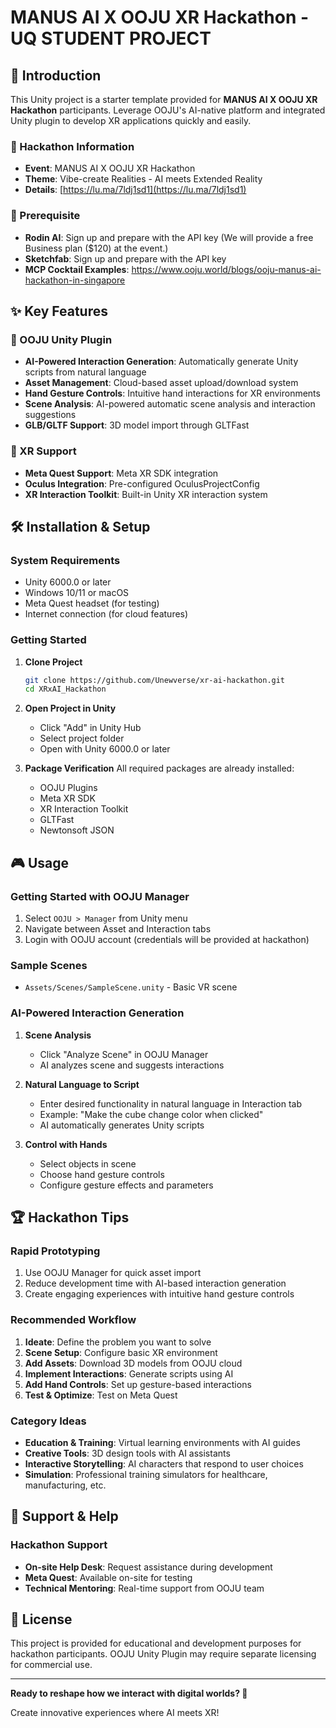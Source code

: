 # MANUS AI X OOJU XR Hackathon - UQ STUDENT PROJECT

## 🚀 Introduction

This Unity project is a starter template provided for **MANUS AI X OOJU XR Hackathon** participants. Leverage OOJU's AI-native platform and integrated Unity plugin to develop XR applications quickly and easily.

### 🎯 Hackathon Information
- **Event**: MANUS AI X OOJU XR Hackathon
- **Theme**: Vibe-create Realities - AI meets Extended Reality
- **Details**: [https://lu.ma/7ldj1sd1](https://lu.ma/7ldj1sd1)

### 💝 Prerequisite
- **Rodin AI**: Sign up and prepare with the API key (We will provide a free Business plan ($120) at the event.)
- **Sketchfab**: Sign up and prepare with the API key
- **MCP Cocktail Examples**: https://www.ooju.world/blogs/ooju-manus-ai-hackathon-in-singapore

## ✨ Key Features

### 🔧 OOJU Unity Plugin
- **AI-Powered Interaction Generation**: Automatically generate Unity scripts from natural language
- **Asset Management**: Cloud-based asset upload/download system
- **Hand Gesture Controls**: Intuitive hand interactions for XR environments
- **Scene Analysis**: AI-powered automatic scene analysis and interaction suggestions
- **GLB/GLTF Support**: 3D model import through GLTFast

### 🥽 XR Support
- **Meta Quest Support**: Meta XR SDK integration
- **Oculus Integration**: Pre-configured OculusProjectConfig
- **XR Interaction Toolkit**: Built-in Unity XR interaction system

## 🛠 Installation & Setup

### System Requirements
- Unity 6000.0 or later
- Windows 10/11 or macOS
- Meta Quest headset (for testing)
- Internet connection (for cloud features)

### Getting Started
1. **Clone Project**
   ```bash
   git clone https://github.com/Unewverse/xr-ai-hackathon.git
   cd XRxAI_Hackathon
   ```

2. **Open Project in Unity**
   - Click "Add" in Unity Hub
   - Select project folder
   - Open with Unity 6000.0 or later

3. **Package Verification**
   All required packages are already installed:
   - OOJU Plugins
   - Meta XR SDK
   - XR Interaction Toolkit
   - GLTFast
   - Newtonsoft JSON

## 🎮 Usage

### Getting Started with OOJU Manager
1. Select `OOJU > Manager` from Unity menu
2. Navigate between Asset and Interaction tabs
3. Login with OOJU account (credentials will be provided at hackathon)

### Sample Scenes
- `Assets/Scenes/SampleScene.unity` - Basic VR scene

### AI-Powered Interaction Generation
1. **Scene Analysis**
   - Click "Analyze Scene" in OOJU Manager
   - AI analyzes scene and suggests interactions

2. **Natural Language to Script**
   - Enter desired functionality in natural language in Interaction tab
   - Example: "Make the cube change color when clicked"
   - AI automatically generates Unity scripts

3. **Control with Hands**
   - Select objects in scene
   - Choose hand gesture controls
   - Configure gesture effects and parameters

## 🏆 Hackathon Tips

### Rapid Prototyping
1. Use OOJU Manager for quick asset import
2. Reduce development time with AI-based interaction generation
3. Create engaging experiences with intuitive hand gesture controls

### Recommended Workflow
1. **Ideate**: Define the problem you want to solve
2. **Scene Setup**: Configure basic XR environment
3. **Add Assets**: Download 3D models from OOJU cloud
4. **Implement Interactions**: Generate scripts using AI
5. **Add Hand Controls**: Set up gesture-based interactions
6. **Test & Optimize**: Test on Meta Quest

### Category Ideas
- **Education & Training**: Virtual learning environments with AI guides
- **Creative Tools**: 3D design tools with AI assistants
- **Interactive Storytelling**: AI characters that respond to user choices
- **Simulation**: Professional training simulators for healthcare, manufacturing, etc.

## 🤝 Support & Help

### Hackathon Support
- **On-site Help Desk**: Request assistance during development
- **Meta Quest**: Available on-site for testing
- **Technical Mentoring**: Real-time support from OOJU team

## 📝 License

This project is provided for educational and development purposes for hackathon participants. OOJU Unity Plugin may require separate licensing for commercial use.

---

**Ready to reshape how we interact with digital worlds? 🌟**

Create innovative experiences where AI meets XR! 

